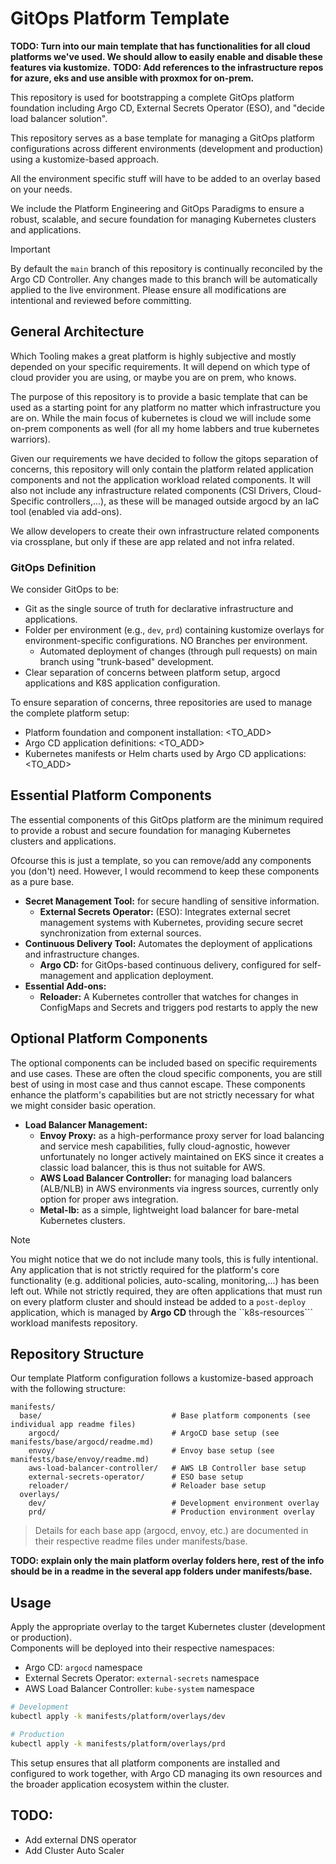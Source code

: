 # GitOps Platform Template

**TODO: Turn into our main template that has functionalities for all cloud platforms we've used. We should allow to easily enable and disable these features via kustomize.**
**TODO: Add references to the infrastructure repos for azure, eks and use ansible with proxmox for on-prem.**

This repository is used for bootstrapping a complete GitOps platform foundation including Argo CD, External Secrets Operator (ESO), and "decide load balancer solution".  

This repository serves as a base template for managing a GitOps platform configurations across different environments (development and production) using a kustomize-based approach.

All the environment specific stuff will have to be added to an overlay based on your needs.

We include the Platform Engineering and GitOps Paradigms to ensure a robust, scalable, and secure foundation for managing Kubernetes clusters and applications.

> [!IMPORTANT]
> By default the `main` branch of this repository is continually reconciled by the Argo CD Controller. Any changes made to this
> branch will be automatically applied to the live environment. Please ensure all modifications are
> intentional and reviewed before committing.

## General Architecture

Which Tooling makes a great platform is highly subjective and mostly depended on your specific requirements. 
It will depend on which type of cloud provider you are using, or maybe you are on prem, who knows.

The purpose of this repository is to provide a basic template that can be used as a starting point for any platform no matter which infrastructure you are on. 
While the main focus of kubernetes is cloud we will include some on-prem components as well (for all my home labbers and true kubernetes warriors).

Given our requirements we have decided to follow the gitops separation of concerns, this repository will only contain the platform related application components and not the application workload related components.
It will also not include any infrastructure related components (CSI Drivers, Cloud-Specific controllers,...), as these will be managed outside argocd by an IaC tool (enabled via add-ons).

We allow developers to create their own infrastructure related components via crossplane, but only if these are app related and not infra related.

### GitOps Definition

We consider GitOps to be:

- Git as the single source of truth for declarative infrastructure and applications.
- Folder per environment (e.g., `dev`, `prd`) containing kustomize overlays for environment-specific configurations. NO Branches per environment.
  - Automated deployment of changes (through pull requests) on main branch using "trunk-based" development.
- Clear separation of concerns between platform setup, argocd applications and K8S application configuration.

To ensure separation of concerns, three repositories are used to manage the complete platform setup:

* Platform foundation and component
  installation: <TO_ADD>
* Argo CD application
  definitions: <TO_ADD>
* Kubernetes manifests or Helm charts used by Argo CD
  applications: <TO_ADD>

## Essential Platform Components

The essential components of this GitOps platform are the minimum required to provide a robust and secure foundation for managing Kubernetes clusters and applications.

Ofcourse this is just a template, so you can remove/add any components you (don't) need. However, I would recommend to keep these components as a pure base.

- **Secret Management Tool:** for secure handling of sensitive information.
  - **External Secrets Operator:** (ESO): Integrates external secret management systems with Kubernetes, providing secure secret synchronization from external sources.
- **Continuous Delivery Tool:** Automates the deployment of applications and infrastructure changes.
  - **Argo CD:** for GitOps-based continuous delivery, configured for self-management and application deployment.
- **Essential Add-ons:**
  - **Reloader:** A Kubernetes controller that watches for changes in ConfigMaps and Secrets and triggers pod restarts to apply the new

## Optional Platform Components

The optional components can be included based on specific requirements and use cases. 
These are often the cloud specific components, you are still best of using in most case and thus cannot escape.
These components enhance the platform's capabilities but are not strictly necessary for what we might consider basic operation.

- **Load Balancer Management:** 
  - **Envoy Proxy:** as a high-performance proxy server for load balancing and service mesh capabilities, fully cloud-agnostic, however unfortunately no longer actively maintained on EKS since it creates a classic load balancer, this is thus not suitable for AWS.
  - **AWS Load Balancer Controller:** for managing load balancers (ALB/NLB) in AWS environments via ingress sources, currently only option for proper aws integration.
  - **Metal-lb:** as a simple, lightweight load balancer for bare-metal Kubernetes clusters.

> [!NOTE]
> You might notice that we do not include many tools, this is fully intentional.
> Any application that is not strictly required for the platform's core functionality (e.g. additional policies, auto-scaling, monitoring,...) has been left out.
> While not strictly required, they are often applications that must run on every platform cluster and should instead be added to a ``post-deploy`` application,
> which is managed by **Argo CD** through the ``k8s-resources``` workload manifests repository.

## Repository Structure

Our template Platform configuration follows a kustomize-based approach with the following structure:

```
manifests/
  base/                             # Base platform components (see individual app readme files)
    argocd/                         # ArgoCD base setup (see manifests/base/argocd/readme.md)
    envoy/                          # Envoy base setup (see manifests/base/envoy/readme.md)
    aws-load-balancer-controller/   # AWS LB Controller base setup
    external-secrets-operator/      # ESO base setup
    reloader/                       # Reloader base setup
  overlays/
    dev/                            # Development environment overlay
    prd/                            # Production environment overlay
```

> Details for each base app (argocd, envoy, etc.) are documented in their respective readme files under manifests/base.

**TODO: explain only the main platform overlay folders here, rest of the info should be in a readme in the several app folders under manifests/base.**

## Usage

Apply the appropriate overlay to the target Kubernetes cluster (development or production).  
Components will be deployed into their respective namespaces:

- Argo CD: `argocd` namespace
- External Secrets Operator: `external-secrets` namespace
- AWS Load Balancer Controller: `kube-system` namespace

```bash
# Development
kubectl apply -k manifests/platform/overlays/dev

# Production
kubectl apply -k manifests/platform/overlays/prd
```

This setup ensures that all platform components are installed and configured to work together, with Argo CD managing its
own resources and the broader application ecosystem within the cluster.


## TODO:

- Add external DNS operator
- Add Cluster Auto Scaler